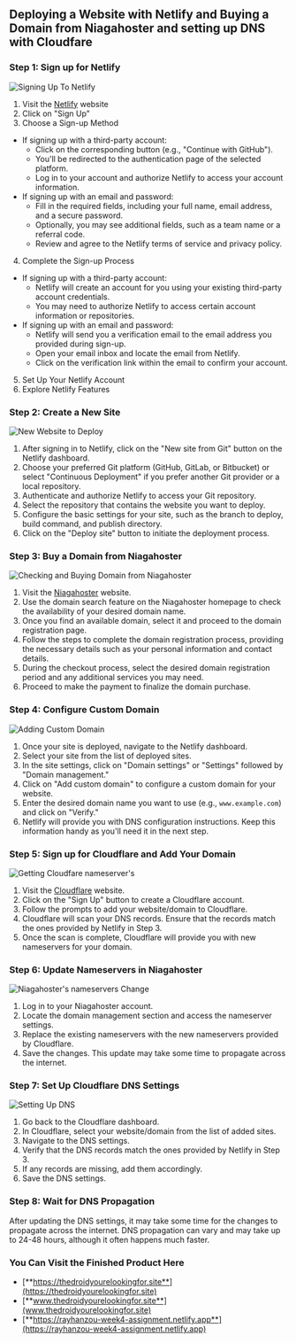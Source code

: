 ## Deploying a Website with Netlify and Buying a Domain from Niagahoster and setting up DNS with Cloudfare

### Step 1: Sign up for Netlify

![Signing Up To Netlify](Assets-Documentation/sign-up-netlify.png)

1. Visit the [Netlify](www.netlify.com) website
2. Click on "Sign Up"
3. Choose a Sign-up Method
- If signing up with a third-party account:
   - Click on the corresponding button (e.g., "Continue with GitHub").
   - You'll be redirected to the authentication page of the selected platform.
   - Log in to your account and authorize Netlify to access your account information.
- If signing up with an email and password:
   - Fill in the required fields, including your full name, email address, and a secure password.
   - Optionally, you may see additional fields, such as a team name or a referral code.
   - Review and agree to the Netlify terms of service and privacy policy.
4. Complete the Sign-up Process
- If signing up with a third-party account:
   - Netlify will create an account for you using your existing third-party account credentials.
   - You may need to authorize Netlify to access certain account information or repositories.
- If signing up with an email and password:
   - Netlify will send you a verification email to the email address you provided during sign-up.
   - Open your email inbox and locate the email from Netlify.
   - Click on the verification link within the email to confirm your account.
5. Set Up Your Netlify Account
6. Explore Netlify Features

### Step 2: Create a New Site

![New Website to Deploy](Assets-Documentation/new-website.png)

1. After signing in to Netlify, click on the "New site from Git" button on the Netlify dashboard.
2. Choose your preferred Git platform (GitHub, GitLab, or Bitbucket) or select "Continuous Deployment" if you prefer another Git provider or a local repository.
3. Authenticate and authorize Netlify to access your Git repository.
4. Select the repository that contains the website you want to deploy.
5. Configure the basic settings for your site, such as the branch to deploy, build command, and publish directory.
6. Click on the "Deploy site" button to initiate the deployment process.

### Step 3: Buy a Domain from Niagahoster

![Checking and Buying Domain from Niagahoster](Assets-Documentation/niagahoster-domain.png)

1. Visit the [Niagahoster](https://www.niagahoster.co.id/) website.
2. Use the domain search feature on the Niagahoster homepage to check the availability of your desired domain name.
3. Once you find an available domain, select it and proceed to the domain registration page.
4. Follow the steps to complete the domain registration process, providing the necessary details such as your personal information and contact details.
5. During the checkout process, select the desired domain registration period and any additional services you may need.
6. Proceed to make the payment to finalize the domain purchase.

### Step 4: Configure Custom Domain

![Adding Custom Domain](Assets-Documentation/add-domain-name.png)

1. Once your site is deployed, navigate to the Netlify dashboard.
2. Select your site from the list of deployed sites.
3. In the site settings, click on "Domain settings" or "Settings" followed by "Domain management."
4. Click on "Add custom domain" to configure a custom domain for your website.
5. Enter the desired domain name you want to use (e.g., `www.example.com`) and click on "Verify."
6. Netlify will provide you with DNS configuration instructions. Keep this information handy as you'll need it in the next step.

### Step 5: Sign up for Cloudflare and Add Your Domain

![Getting Cloudfare nameserver's](Assets-Documentation/cloudfare-nameservers.png)

1. Visit the [Cloudflare](https://www.cloudflare.com/) website.
2. Click on the "Sign Up" button to create a Cloudflare account.
3. Follow the prompts to add your website/domain to Cloudflare.
4. Cloudflare will scan your DNS records. Ensure that the records match the ones provided by Netlify in Step 3.
5. Once the scan is complete, Cloudflare will provide you with new nameservers for your domain.

### Step 6: Update Nameservers in Niagahoster

![Niagahoster's nameservers Change](Assets-Documentation/update-nameservers.png)

1. Log in to your Niagahoster account.
2. Locate the domain management section and access the nameserver settings.
3. Replace the existing nameservers with the new nameservers provided by Cloudflare.
4. Save the changes. This update may take some time to propagate across the internet.

### Step 7: Set Up Cloudflare DNS Settings

![Setting Up DNS](Assets-Documentation/dns-records.png)

1. Go back to the Cloudflare dashboard.
2. In Cloudflare, select your website/domain from the list of added sites.
3. Navigate to the DNS settings.
4. Verify that the DNS records match the ones provided by Netlify in Step 3.
5. If any records are missing, add them accordingly.
6. Save the DNS settings.

### Step 8: Wait for DNS Propagation

After updating the DNS settings, it may take some time for the changes to propagate across the internet. DNS propagation can vary and may take up to 24-48 hours, although it often happens much faster.

### You Can Visit the Finished Product Here
- [**https://thedroidyourelookingfor.site**](https://thedroidyourelookingfor.site)
- [**www.thedroidyourelookingfor.site**](www.thedroidyourelookingfor.site)
- [**https://rayhanzou-week4-assignment.netlify.app**](https://rayhanzou-week4-assignment.netlify.app)

